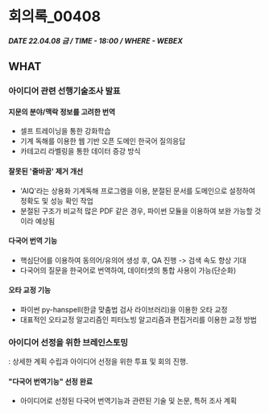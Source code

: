 # 회의록_00408

##### DATE 22.04.08 금 / TIME - 18:00 / WHERE - WEBEX

## WHAT

### 아이디어 관련 선행기술조사 발표

#### 지문의 분야/맥락 정보를 고려한 번역
- 셀프 트레이닝을 통한 강화학습
- 기계 독해를 이용한 웹 기반 오픈 도메인 한국어 질의응답 
- 카테고리 라벨링을 통한 데이터 증강 방식

#### 잘못된 '줄바꿈' 제거 개선
- 'AIQ'라는 상용화 기계독해 프로그램을 이용, 분절된 문서를 도메인으로 설정하여 정확도 및 성능 확인 작업 
- 분절된 구조가 비교적 많은 PDF 같은 경우, 파이썬 모듈을 이용하여 보완 가능할 것이라 예상됨

#### 다국어 번역 기능
- 핵심단어를 이용하여 동의어/유의어 생성 후, QA 진행 -> 검색 속도 향상 기대
- 다국어의 질문을 한국어로 번역하여, 데이터셋의 통합 사용이 가능(단순화)

#### 오타 교정 기능
- 파이썬 py-hanspell(한글 맞춤법 검사 라이브러리)을 이용한 오타 교정
- 대표적인 오타교정 알고리즘인 피터노빙 알고리즘과 편집거리를 이용한 교정 방법

### 아이디어 선정을 위한 브레인스토밍
: 상세한 계획 수립과 아이디어 선정을 위한 투표 및 회의 진행.

#### "다국어 번역기능" 선정 완료
- 아이디어로 선정된 다국어 번역기능과 관련된 기술 및 논문, 특허 조사 계획
